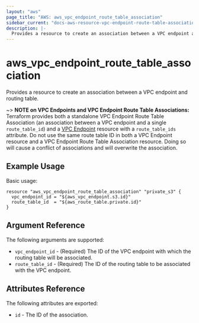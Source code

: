 ```yaml
---
layout: "aws"
page_title: "AWS: aws_vpc_endpoint_route_table_association"
sidebar_current: "docs-aws-resource-vpc-endpoint-route-table-association"
description: |-
  Provides a resource to create an association between a VPC endpoint and routing table.
---
```


# aws\_vpc\_endpoint\_route\_table\_association

Provides a resource to create an association between a VPC endpoint and routing table.

~> **NOTE on VPC Endpoints and VPC Endpoint Route Table Associations:** Terraform provides
both a standalone VPC Endpoint Route Table Association (an association between a VPC endpoint
and a single `route_table_id`) and a [VPC Endpoint](vpc_endpoint.html) resource with a `route_table_ids`
attribute. Do not use the same route table ID in both a VPC Endpoint resource and a VPC Endpoint Route
Table Association resource. Doing so will cause a conflict of associations and will overwrite the association.

## Example Usage

Basic usage:

```hcl
resource "aws_vpc_endpoint_route_table_association" "private_s3" {
  vpc_endpoint_id = "${aws_vpc_endpoint.s3.id}"
  route_table_id  = "${aws_route_table.private.id}"
}
```

## Argument Reference

The following arguments are supported:

* `vpc_endpoint_id` - (Required) The ID of the VPC endpoint with which the routing table will be associated.
* `route_table_id` - (Required) The ID of the routing table to be associated with the VPC endpoint.

## Attributes Reference

The following attributes are exported:

* `id` - The ID of the association.
